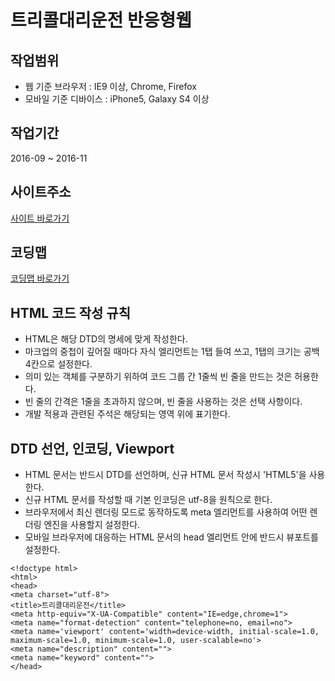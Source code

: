 # 트리콜대리운전 반응형웹

## 작업범위

- 웹 기준 브라우저 : IE9 이상, Chrome, Firefox
- 모바일 기준 디바이스 : iPhone5, Galaxy S4 이상

## 작업기간

2016-09 ~ 2016-11

## 사이트주소

[사이트 바로가기](http://www.threecall.com/)

## 코딩맵

[코딩맵 바로가기](https://purymaster.github.io/threecall/codingmap.html)

## HTML 코드 작성 규칙

- HTML은 해당 DTD의 명세에 맞게 작성한다.
- 마크업의 중첩이 깊어질 때마다 자식 엘리먼트는 1탭 들여 쓰고, 1탭의 크기는 공백 4칸으로 설정한다.
- 의미 있는 객체를 구분하기 위하여 코드 그룹 간 1줄씩 빈 줄을 만드는 것은 허용한다.
- 빈 줄의 간격은 1줄을 초과하지 않으며, 빈 줄을 사용하는 것은 선택 사항이다.
- 개발 적용과 관련된 주석은 해당되는 영역 위에 표기한다.

## DTD 선언, 인코딩, Viewport

- HTML 문서는 반드시 DTD를 선언하며, 신규 HTML 문서 작성시 'HTML5'을 사용한다.
- 신규 HTML 문서를 작성할 때 기본 인코딩은 utf-8을 원칙으로 한다.
- 브라우저에서 최신 렌더링 모드로 동작하도록 meta 엘리먼트를 사용하여 어떤 렌더링 엔진을 사용할지 설정한다.
- 모바일 브라우저에 대응하는 HTML 문서의 head 엘리먼트 안에 반드시 뷰포트를 설정한다.

~~~
<!doctype html>
<html>
<head>
<meta charset="utf-8">
<title>트리콜대리운전</title>
<meta http-equiv="X-UA-Compatible" content="IE=edge,chrome=1">
<meta name="format-detection" content="telephone=no, email=no">
<meta name='viewport' content='width=device-width, initial-scale=1.0, maximum-scale=1.0, minimum-scale=1.0, user-scalable=no'>
<meta name="description" content="">
<meta name="keyword" content="">
</head>
~~~